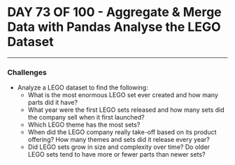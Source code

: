 # DAY 73 OF 100 - Aggregate & Merge Data with Pandas Analyse the LEGO Dataset
----

### Challenges

- Analyze a LEGO dataset to find the following: 
  - What is the most enormous LEGO set ever created and how many parts did it have?
  - What year were the first LEGO sets released and how many sets did the company sell when it first launched?
  - Which LEGO theme has the most sets?
  - When did the LEGO company really take-off based on its product offering? How many themes and sets did it release every year?
  - Did LEGO sets grow in size and complexity over time? Do older LEGO sets tend to have more or fewer parts than newer sets?

